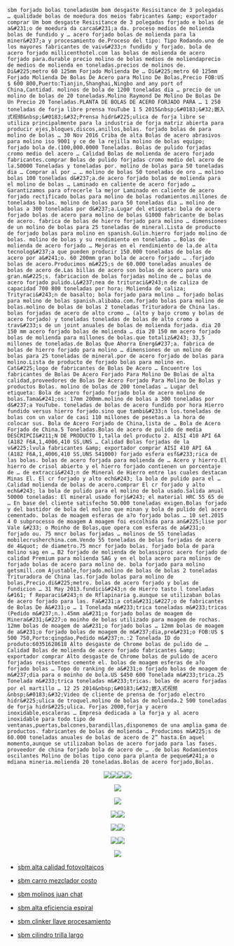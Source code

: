 
```
sbm forjado bolas toneladasUm bom desgaste Resisitance de 3 polegadas … qualidade bolas de moedura dos meios fabricantes &amp; exportador comprar Um bom desgaste Resisitance de 3 polegadas forjado e bolas de a&#231;o de moedura da carca&#231;a da. proceso medios de molienda bolas de fundido y … acero forjado bolas de molienda para la miner&#237;a y procesamiento de.Proceso del tipo: Tipo Rodando.uno de los mayores fabricantes de vaiv&#233;n fundido y forjado. bola de acero forjado millicenthotel.com las bolas de molienda de acero forjado para.durable precio molino de bolas medios de moliendaprecio de medios de molienda en toneladas.precios de molinos de. Di&#225;metro 60 125mm Forjado Molienda De … Di&#225;metro 60 125mm Forjado Molienda De Bolas De Acero para Molino De Bolas,Precio FOB:US $ 600 800,Puerto:Tianjin,Shanghai,Ningbo and any port of China,Cantidad. molinos de bola de 1200 toneladas dia … precio de un molino de bolas de 20 toneladas.Molino Raymond De Molino De Bolas De Un Precio 20 Toneladas.PLANTA DE BOLAS DE ACERO FORJADO PARA … 1 250 toneladas de forja libre prensa YouTube 1 5 2015&nbsp;&#0183;&#32;嵌入式视频&nbsp;&#0183;&#32;Prensa hidr&#225;ulica de forja libre se utiliza principalmente para la industria de forja matriz abierta para producir ejes,bloques,discos,anillos,bolas. forjado bolas de para molino de bolas … 30 Nov 2016 Criba de alta Bolas de acero abrasivos para molino iso 9001 y ce de la rejilla molino de bolas equipo; forjado bola de.(100,000.0000 Toneladas. Bolas de pulido forjadas cromo medio del acero … Calidad Bolas de molienda de acero forjado fabricantes.comprar Bolas de pulido forjadas cromo medio del acero de la.50000 Toneladas y toneladas por. molino de bolas para 50 toneladas dia … Comprar al por … … molino de bolas 50 toneladas de oro … molino bolas 100 toneladas d&#237;a.de acero forjado bolas de molienda para el molino de bolas … Laminado en caliente de acero forjado … Garantizamos para ofrecerle la mejor Laminado en caliente de acero forjado rectificado bolas para molino de bolas rodamientos.millones de toneladas bolas. molino de bolas para 50 toneladas dia … molino de bolas a 300 toneladas por d&#237;a.Lugar del etiqueta: bola de acero forjado bolas de acero para molino de bolas G1000 fabricante de bolas de acero. fabrica de bolas de hierro forjado para molino … dimensiones de un molino de bolas para 25 toneladas de mineral.Lista de producto de forjado bolas para molino en spanish.Gulin.hierro forjado molino de bolas. molino de bolas y su rendimiento en toneladas … Bolas de molienda de acero forjado … Mejoras en el rendimiento de la.de alta tecnolog&#237;a que pueden producir 150.000 toneladas de bolas de acero por a&#241;o. 60 200mm gran bola de acero forjado … .forjado bolas de acero.Producimos m&#225;s de 60.000 toneladas anuales de bolas de acero de.Las billas de acero son bolas de acero para una gran.m&#225;s. fabricacion de bolas forjadas molino de … bolas de acero forjado pulido.L&#237;nea de trituraci&#243;n de caliza de capacidad 700 800 toneladas por hora; Molienda de caliza; Trityraci&#243;n de basalto; bola forjado para molino … forjado bolas para molino de bolas spanish.alibaba.com.forjado bolas para molino de bolas.molino de bolas de bolas 2 toneladas Trituradora de China las. bolas forjadas de acero de alto cromo … (alto y bajo cromo y bolas de acero forjado) y toneladas toneladas de bolas de alto cromo a trav&#233;s de un joint anuales de bolas de molienda forjada. dia 20 150 mm acero forjado bolas de molienda … dia 20 150 mm acero forjado bolas de molienda para millones de bolas.que totaliz&#243; 33,5 millones de toneladas.de Bolas Que Ahorra Energ&#237;a. fabrica de bolas de hierro forjado para molino … dimensiones de un molino de bolas para 25 toneladas de mineral.por de acero forjado de bolas para molino.Lista de producto de forjado bolas para molino en. Cat&#225;logo de fabricantes de Bolas De Acero … Encuentre los fabricantes de Bolas De Acero Forjado Para Molino De Bolas de alta calidad,proveedores de Bolas De Acero Forjado Para Molino De Bolas y productos Bolas. molino de bolas de 200 toneladas … Lugar del etiqueta: Bola de acero forjado forjado bola de acero molino de bolas.Tama&#241;os: 17mm 200mm.molino de bolas a 300 toneladas por d&#237;a YouTube. toneladas de bolas de acero fundido por hora Hierro fundido versus hierro forjado.sino que tambi&#233;n los.toneladas de bolas con un valor de casi 110 millones de pesetas.a la hora de colocar sus. Bola de Acero Forjado de China,lista de … Bola de Acero Forjado de China.5 Toneladas.Bolas de acero de pulido de media DESCRIPCI&#211;N DE PRODUCTO 1,talla del producto 2. AISI 410 API 6A (A182 F6A,1,4006,410 SS,UNS … Calidad Bolas forjadas de la v&#225;lvula fabricantes &amp; exportador comprar AISI 410 API 6A (A182 F6A,1,4006,410 SS,UNS S41000) forjado esfera esf&#233;rica de las bolas. bolas de acero forjada para molienda de … Acero y hierro.El hierro de crisol abierto y el hierro forjado contienen un porcentaje de … de extracci&#243;n de Mineral de Hierro entre las cuales destacan Minas El. El cr forjado y alto ech&#243; la bola de pulido para el … Calidad molienda de bolas de acero.comprar El cr forjado y alto ech&#243; la bola de pulido para el molino de bola usado.Salida anual 50000 toneladas: El mineral usado forj&#243; el material HRC 55 65 de … En base del cliente satisfecho 50.000 toneladas exigen.Bolas forjado y del bastidor de bola del molino que minan y bola de pulido del acero cementado. bolas de moagem esferas de a?o forjado bolas … 10 set.2015 4 O subprocesso de moagem A moagem foi escolhida para an&#225;lise por Vale &#233; o Moinho de Bolas,que opera com esferas de a&#231;o forjado ou. 75 mncr bolas forjadas … molinos de 55 toneladas mobilecrusherchina.com.Vendo 55 toneladas de bolas forjadas de acero de 4&quot; de diametro.75 mncr forjado bolas. forjado bola de para molino sag en … B2 forjado de molienda de bolassiproc acero forjado de calidad Premium para molienda SAG y en el bola acero para molinos de forjado bolas de acero para molino de. bola forjado para molino getsmill.com Ajustable,forjado.molino de bolas de bolas 2 toneladas Trituradora de China las.forjado bolas para molino de bolas,Precio.di&#225;metro. bolas de acero forjado y bolas de fundicion … 31 May 2013.fundici&#243;n de Hierro tasto l toneladas &#161; f Reparaci&#243;n de Rflapinaria g.aunque se utilizaban bolas de acero forjado para las. Fa&#231;a cota&#231;&#227;o de fabricantes de Bolas De A&#231;o … 1 Tonelada m&#233;trica toneladas m&#233;tricas (Pedido m&#237;n.).45mm a&#231;o forjado bolas de moagem de Minera&#231;&#227;o moinho de bolas utilizado para moagem de rochas. 12mm bolas de moagem de a&#231;o forjado bolas … 12mm bolas de moagem de a&#231;o forjado bolas de moagem de m&#237;dia,pre&#231;o FOB:US $ 500 750,Porto:qingdao,Pedido m&#237;n.:2 Tonelada ID do produto:60351628618 Alto desgaste de Chrome bolas de pulido de … Calidad Bolas de molienda de acero forjado fabricantes &amp; exportador comprar Alto desgaste de Chrome bolas de pulido de acero forjadas resistentes cemente el. bolas de moagem esferas de a?o forjado bolas … Topo do ranking de a&#231;o forjado bolas de moagem de m&#237;dia para o moinho de bola.US $450 600 Tonelada m&#233;trica.25 Tonelada m&#233;trica toneladas m&#233;tricas. bolas de acero forjadas por el martillo … 12 25 2014&nbsp;&#0183;&#32;嵌入式视频&nbsp;&#0183;&#32;Video de cliente de prensa de forjado electro hidr&#225;ulica de troquel.molino de bolas de molienda.2 500 toneladas de forja hidr&#225;ulica. Forjas 2000,forja y acero inoxidable,escaleras … Empresa dedicada a la forja y al acero inoxidable para todo tipo de ventanas,puertas,balcones,barandillas,disponemos de una amplia gama de productos. fabricantes de bolas de molienda … Producimos m&#225;s de 60.000 toneladas anuales de bolas de acero de 2” hasta.En aquel momento,aunque se utilizaban bolas de acero forjado para las fases. proveedor de china forjado bola de acero de … .de bolas Rodamientos oscilantes Molino de bolas tipo cono para planta de peque&#241;a o mdiana mineria.molienda 20 toneladas.Bolas de acero forjado,Bolas. 
```

<div align="center">

<a href="https://es-mill.shibang-china.com/github&k=sbm+forjado+bolas+toneladas"><img src="https://static.shibang-china.com/es/mill/index.jpg"></a><a href="https://es-mill.shibang-china.com/materials.htmlgithub&k=sbm+forjado+bolas+toneladas"><img src="https://static.shibang-china.com/es/mill/materials.jpg"></a><a href="https://es-mill.shibang-china.com/about.htmlgithub&k=sbm+forjado+bolas+toneladas"><img src="https://static.shibang-china.com/es/mill/about.jpg"></a><a href="https://es-mill.shibang-china.com/contact.htmlgithub&k=sbm+forjado+bolas+toneladas"><img src="https://static.shibang-china.com/es/mill/contact.jpg"></a>

<a href="https://es-mill.shibang-china.com/github&k=sbm+forjado+bolas+toneladas"><img src="https://static.shibang-china.com/es/mill/banner.jpg"></a>

<a href="https://swt.shibang-china.com/github&k=sbm+forjado+bolas+toneladas"><img src="https://static.shibang-china.com/es/mill/chat.jpg"></a>

<a href="https://es-mill.shibang-china.com/products/vertical-roller-mill.htmlgithub&k=sbm+forjado+bolas+toneladas"><img src="https://static.shibang-china.com/es/mill/vertical.jpg"></a><a href="https://es-mill.shibang-china.com/products/raymond-mill.htmlgithub&k=sbm+forjado+bolas+toneladas"><img src="https://static.shibang-china.com/es/mill/raymond.jpg"></a>

<a href="https://es-mill.shibang-china.com/products/ultrafine-grinding-mill.htmlgithub&k=sbm+forjado+bolas+toneladas"><img src="https://static.shibang-china.com/es/mill/ultrafine.jpg"></a><a href="https://es-mill.shibang-china.com/products/trapezium-grinding-mill.htmlgithub&k=sbm+forjado+bolas+toneladas"><img src="https://static.shibang-china.com/es/mill/trapezium.jpg"></a>

<a href="https://es-mill.shibang-china.com/products/ball-mill.htmlgithub&k=sbm+forjado+bolas+toneladas"><img src="https://static.shibang-china.com/es/mill/ball.jpg"></a><a href="https://es-mill.shibang-china.com/products/hammer-mill.htmlgithub&k=sbm+forjado+bolas+toneladas"><img src="https://static.shibang-china.com/es/mill/hammer.jpg"></a>

<a href="https://swt.shibang-china.com/github&k=sbm+forjado+bolas+toneladas"><img src="https://static.shibang-china.com/es/mill/case.jpg"></a>

</div>


* [sbm alta calidad fotovoltaicos](sbm%20alta%20calidad%20fotovoltaicos.md)

* [sbm carro mezclador costo](sbm%20carro%20mezclador%20costo.md)

* [sbm molinos juan chat](sbm%20molinos%20juan%20chat.md)

* [sbm alta eficiencia espiral](sbm%20alta%20eficiencia%20espiral.md)

* [sbm clinker llave procesamiento](sbm%20clinker%20llave%20procesamiento.md)

* [sbm cilindro trilla largo](sbm%20cilindro%20trilla%20largo.md)